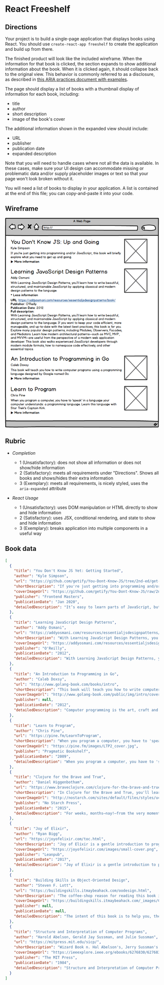 # React Freeshelf
## Directions

Your project is to build a single-page application that displays books using React. You should use `create-react-app freeshelf` to create the application and build up from there.

The finished product will look like the included wireframe. When the information for that book is clicked, the section expands to show additional information about the book. When it is clicked again, it should collapse back to the original view. This behavior is commonly referred to as a disclosure, as described in [this ARIA practices document with examples](https://www.w3.org/TR/wai-aria-practices-1.1/#disclosure).

The page should display a list of books with a thumbnail display of information for each book, including:

+ title
+ author
+ short description
+ image of the book's cover

The additional information shown in the expanded view should include:

+ URL
+ publisher
+ publication date
+ expanded description

Note that you will need to handle cases where not all the data is available. In these cases, make sure your UI design can accommodate missing or problematic data and/or supply placeholder images or text so that your page won't look broken without it.

You will need a list of books to display in your application. A list is contained at the end of this file; you can copy-and-paste it into your code.
## Wireframe

![Wireframe](freeshelf-wireframe.png)

## Rubric

- *Completion*
  - 1 (Unsatisfactory): does not show all information or does not show/hide information
  - 2 (Satisfactory): meets all requirements under "Directions". Shows all books and shows/hides their extra information
  - 3 (Exemplary): meets all requirements, is nicely styled, uses the `aria-expanded` attribute

- *React Usage*
  - 1 (Unsatisfactory): uses DOM manipulation or HTML directly to show and hide information
  - 2 (Satisfactory): uses JSX, conditional rendering, and state to show and hide information
  - 3 (Exemplary): breaks application into multiple components in a useful way

## Book data

```json
[
  {
    "title": "You Don't Know JS Yet: Getting Started",
    "author": "Kyle Simpson",
    "url": "https://github.com/getify/You-Dont-Know-JS/tree/2nd-ed/get-started",
    "shortDescription": "If you're just getting into programming and/or JavaScript, this book will briefly explore what you need to get up and going.",
    "coverImageUrl": "https://github.com/getify/You-Dont-Know-JS/raw/2nd-ed/get-started/images/cover.png",
    "publisher": "Frontend Masters",
    "publicationDate": "Jan 2020",
    "detailedDescription": "It’s easy to learn parts of JavaScript, but much harder to learn it completely—or even sufficiently—whether you’re new to the language or have used it for years. With the 'You Don’t Know JS' book series, you’ll get a more complete understanding of JavaScript, including trickier parts of the language that many experienced JavaScript programmers simply avoid. The series’ first book, Up & Going, provides the necessary background for those of you with limited programming experience. By learning the basic building blocks of programming, as well as JavaScript’s core mechanisms, you’ll be prepared to dive into the other, more in-depth books in the series—and be well on your way toward true JavaScript."
  },
  {
    "title": "Learning JavaScript Design Patterns",
    "author": "Addy Osmani",
    "url": "https://addyosmani.com/resources/essentialjsdesignpatterns/book/",
    "shortDescription": "With Learning JavaScript Design Patterns, you’ll learn how to write beautiful, structured, and maintainable JavaScript by applying classical and modern design patterns to the language.",
    "coverImageUrl": "https://addyosmani.com/resources/essentialjsdesignpatterns/cover/cover.jpg",
    "publisher": "O'Reilly",
    "publicationDate": "2012",
    "detailedDescription": "With Learning JavaScript Design Patterns, you’ll learn how to write beautiful, structured, and maintainable JavaScript by applying classical and modern design patterns to the language. If you want to keep your code efficient, more manageable, and up-to-date with the latest best practices, this book is for you. Explore many popular design patterns, including Modules, Observers, Facades, and Mediators. Learn how modern architectural patterns—such as MVC, MVP, and MVVM—are useful from the perspective of a modern web application developer. This book also walks experienced JavaScript developers through modern module formats, how to namespace code effectively, and other essential topics."
  },
  {
    "title": "An Introduction to Programming in Go",
    "author": "Caleb Doxsy",
    "url": "http://www.golang-book.com/books/intro",
    "shortDescription": "This book will teach you how to write computer programs using a programming language designed by Google named Go.",
    "coverImageUrl": "http://www.golang-book.com/public/img/intro/cover.4194045234.png",
    "publisher": null,
    "publicationDate": "2012",
    "detailedDescription": "Computer programming is the art, craft and science of writing programs which define how computers operate. This book will teach you how to write computer programs using a programming language designed by Google named Go. Go is a general purpose programming language with advanced features and a clean syntax. Because of its wide availability on a variety of platforms, its robust well-documented common library, and its focus on good software engineering principles, Go is an ideal language to learn as your first programming language."
  },
  {
    "title": "Learn to Program",
    "author": "Chris Pine",
    "url": "https://pine.fm/LearnToProgram",
    "shortDescription": "When you program a computer, you have to 'speak' in a language your computer understands: a programming language. ",
    "coverImageUrl": "https://pine.fm/images/LTP2_cover.jpg",
    "publisher": "Pragmatic Bookshelf",
    "publicationDate": "2009",
    "detailedDescription": "When you program a computer, you have to 'speak' in a language your computer understands: a programming language. There are lots and lots of different languages out there, and many of them are excellent. In this tutorial I chose to use my favorite programming language, Ruby."
  },
  {
    "title": "Clojure for the Brave and True",
    "author": "Daniel Higgenbotham",
    "url": "https://www.braveclojure.com/clojure-for-the-brave-and-true/",
    "shortDescription": "In Clojure for the Brave and True, you'll learn to wield this awesome language to its fullest!",
    "coverImageUrl": "http://nostarch.com/sites/default/files/styles/uc_product/public/clojure_cover-front_final.png",
    "publisher": "No Starch Press",
    "publicationDate": "2015",
    "detailedDescription": "For weeks, months—nay!—from the very moment you were born, you’ve felt it calling to you. At long last you'll be united with the programming language you've been longing for: Clojure! Clojure’s popularity continues to grow, with companies like Netflix using it to build everything from complex, distributed systems to simple microservices to user interfaces. In Clojure for the Brave and True, you'll learn to wield this awesome language to its fullest!"
  },
  {
    "title": "Joy of Elixir",
    "author": "Ryan Bigg",
    "url": "https://joyofelixir.com/toc.html",
    "shortDescription": "Joy of Elixir is a gentle introduction to programming, aimed at people who already know some things about computers, but who have little-to-no programming experience.",
    "coverImageUrl": "https://joyofelixir.com/images/small-cover.png",
    "publisher": "Leanpub",
    "publicationDate": "2017",
    "detailedDescription": "Joy of Elixir is a gentle introduction to programming, aimed at people who already know some things about computers, but who have little-to-no programming experience. If you think you don't know enough about computers, well you got here already and that's enough! This book will teach you the core concepts of the Elixir programming language in a fun and enjoyable way. If you're completely new to programming and you want to learn how to make a computer do things using the power of programming and you want to experience some joy while doing it, then read on!"
  },
  {
    "title": "Building Skills in Object-Oriented Design",
    "author": "Steven F. Lott",
    "url": "https://buildingskills.itmaybeahack.com/oodesign.html",
    "shortDescription": "The coffee-shop reason for reading this book is to provide the beginning designer with a sequence of interesting and moderately complex exercises in OO design.",
    "coverImageUrl": "https://buildingskills.itmaybeahack.com/_images/Cover3x4.jpg",
    "publisher": null,
    "publicationDate": null,
    "detailedDescription": "The intent of this book is to help you, the beginning designer, by giving you a sequence of interesting and moderately complex exercises in OO design. The exercises are not focused on a language, but on a design process. The exercises are not hypothetical, but must lead directly to working programs. This book can also help managers develop a level of comfort with the process of OO software development. This book allows the reader to explore the processes and artifacts of OO design before project deadlines make good design seem impossible."
  },
  {
    "title": "Structure and Interpretation of Computer Programs",
    "author": "Harold Abelson, Gerald Jay Sussman, and Julie Sussman",
    "url": "https://mitpress.mit.edu/sicp/",
    "shortDescription": "Wizard Book n. Hal Abelson's, Jerry Sussman's and Julie Sussman's Structure and Interpretation of Computer Programs (MIT Press, 1984; ISBN 0-262-01077-1), an excellent computer science text used in introductory courses at MIT. So called because of the wizard on the jacket. One of the bibles of the LISP/Scheme world. Also, less commonly, known as the Purple Book.",
    "coverImageUrl": "https://ieeexplore.ieee.org/ebooks/6276830/6276830.jpg",
    "publisher": "The MIT Press",
    "publicationDate": "1984",
    "detailedDescription": "Structure and Interpretation of Computer Programs has had a dramatic impact on computer science curricula over the past decade. This long-awaited revision contains changes throughout the text. There are new implementations of most of the major programming systems in the book, including the interpreters and compilers, and the authors have incorporated many small changes that reflect their experience teaching the course at MIT since the first edition was published. A new theme has been introduced that emphasizes the central role played by different approaches to dealing with time in computational models: objects with state, concurrent programming, functional programming and lazy evaluation, and nondeterministic programming. There are new example sections on higher-order procedures in graphics and on applications of stream processing in numerical programming, and many new exercises. In addition, all the programs have been reworked to run in any Scheme implementation that adheres to the IEEE standard."
  }
]
```

